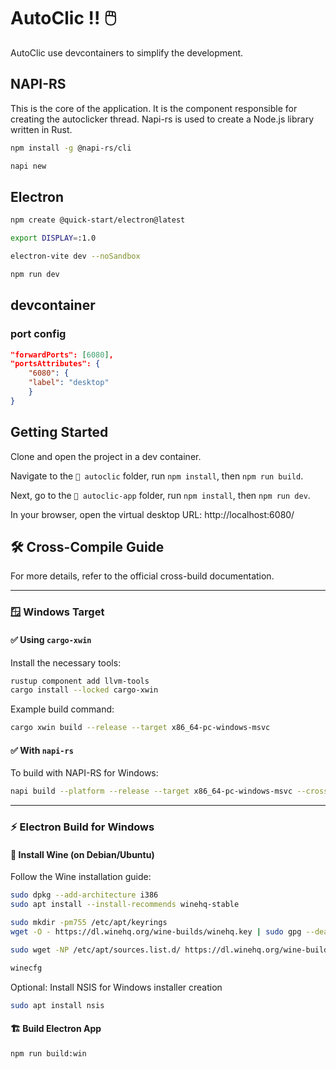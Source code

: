 # AutoClic !! 🖱️

AutoClic use devcontainers to simplify the development.

## NAPI-RS

This is the core of the application.
It is the component responsible for creating the autoclicker thread.
Napi-rs is used to create a Node.js library written in Rust.

```sh
npm install -g @napi-rs/cli

napi new
```

## Electron
```sh
npm create @quick-start/electron@latest

export DISPLAY=:1.0

electron-vite dev --noSandbox

npm run dev
```

## devcontainer

### port config
```json
"forwardPorts": [6080],
"portsAttributes": {
    "6080": {
    "label": "desktop"
    }
}
```

## Getting Started

Clone and open the project in a dev container.

Navigate to the `📁 autoclic` folder, run `npm install`, then `npm run build`.

Next, go to the `📁 autoclic-app` folder, run `npm install`, then `npm run dev`.

In your browser, open the virtual desktop URL: http://localhost:6080/

## 🛠️ Cross-Compile Guide

For more details, refer to the official cross-build documentation.

---

### 🪟 Windows Target

#### ✅ Using `cargo-xwin`

Install the necessary tools:

```sh
rustup component add llvm-tools
cargo install --locked cargo-xwin
```

Example build command:

```sh
cargo xwin build --release --target x86_64-pc-windows-msvc
```

#### ✅ With `napi-rs`

To build with NAPI-RS for Windows:

```sh
napi build --platform --release --target x86_64-pc-windows-msvc --cross-compile
```

---

### ⚡ Electron Build for Windows

#### 🧰 Install Wine (on Debian/Ubuntu)

Follow the Wine installation guide:

```sh
sudo dpkg --add-architecture i386
sudo apt install --install-recommends winehq-stable

sudo mkdir -pm755 /etc/apt/keyrings
wget -O - https://dl.winehq.org/wine-builds/winehq.key | sudo gpg --dearmor -o /etc/apt/keyrings/winehq-archive.key

sudo wget -NP /etc/apt/sources.list.d/ https://dl.winehq.org/wine-builds/debian/dists/bookworm/winehq-bookworm.sources

winecfg
```

Optional: Install NSIS for Windows installer creation

```sh
sudo apt install nsis
```

#### 🏗️ Build Electron App

```sh
npm run build:win
```


